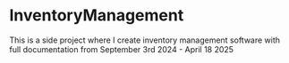 # InventoryManagement
This is a side project where I create inventory management software with full documentation from September 3rd 2024 - April 18 2025
